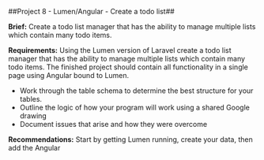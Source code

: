 ##Project 8 - Lumen/Angular - Create a todo list##

**Brief:** Create a todo list manager that has the ability to manage multiple lists which contain many todo items. 

**Requirements:** Using the Lumen version of Laravel create a todo list manager that has the ability to manage multiple lists which contain many todo items. The finished project should contain all functionality in a single page using Angular bound to Lumen.

- Work through the table schema to determine the best structure for your tables.
- Outline the logic of how your program will work using a shared Google drawing
- Document issues that arise and how they were overcome

**Recommendations:** Start by getting Lumen running, create your data, then add the Angular

